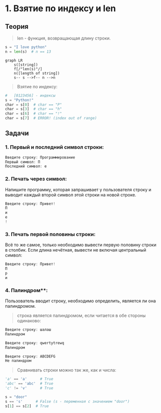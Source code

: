 # 1. Взятие по индексу и len
## Теория
> len - функция, возвращающая длину строки.
```python
s = "I love python"
n = len(s)  # n == 13
```
```mermaid
graph LR
	s([string])
	f[/"len(s)"/]
	n([length of string])
	s-- s -->f-- n -->n
```

> Взятие по индексу:
```python
#   [0123456] - индексы
s = "Python!"
char = s[0]  # char == "P"
char = s[3]  # char == "h"
char = s[6]  # char == "!"
char = s[7]  # ERROR! (index out of range)
```

## Задачи
### 1. Первый и последний символ строки:
```cpp
Введите строку: Программирование
Первый символ: П
Последний символ: е
```

### 2. Печать через символ:
Напишите программу, которая запрашивает у пользователя строку и выводит каждый второй символ этой строки на новой строке.
```cpp
Введите строку: Привет!
П
и
е
!
```

### 3. Печать первой половины строки:
Всё то же самое, только необходимо вывести первую половину строки в столбик. Если длина нечётная, вывести не включая центральный символ:
```cpp
Введите строку: Привет!
П
р
и
```

### 4. Палиндром**:
Пользователь вводит строку, необходимо определить, является ли она палиндромом.
> строка является палиндромом, если читается в обе стороны одинаково:
```cpp
Введите строку: шалаш
Палиндром

Введите строку: qwertytrewq
Палиндром

Введите строку: ABCDEFG
Не палиндром
```

> Сравнивать строки можно так же, как и числа:
```python
'a' == 'a'      # True
'abc' == 'abc'  # True
'c' != 'v'      # True

s = "door"
s == 's'      # False (s - переменная c значением "door")
s[1] == s[2]  # True
```

